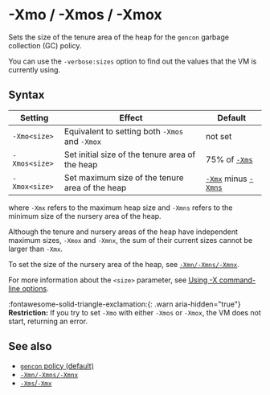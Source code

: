 <!--
* Copyright (c) 2017, 2025 IBM Corp. and others
*
* This program and the accompanying materials are made
* available under the terms of the Eclipse Public License 2.0
* which accompanies this distribution and is available at
* https://www.eclipse.org/legal/epl-2.0/ or the Apache
* License, Version 2.0 which accompanies this distribution and
* is available at https://www.apache.org/licenses/LICENSE-2.0.
*
* This Source Code may also be made available under the
* following Secondary Licenses when the conditions for such
* availability set forth in the Eclipse Public License, v. 2.0
* are satisfied: GNU General Public License, version 2 with
* the GNU Classpath Exception [1] and GNU General Public
* License, version 2 with the OpenJDK Assembly Exception [2].
*
* [1] https://www.gnu.org/software/classpath/license.html
* [2] https://openjdk.org/legal/assembly-exception.html
*
* SPDX-License-Identifier: EPL-2.0 OR Apache-2.0 OR GPL-2.0-only WITH Classpath-exception-2.0 OR GPL-2.0-only WITH OpenJDK-assembly-exception-1.0
-->

# -Xmo / -Xmos / -Xmox

Sets the size of the tenure area of the heap for the `gencon` garbage collection (GC) policy.

You can use the `-verbose:sizes` option to find out the values that the VM is currently using.

## Syntax

| Setting       | Effect                                            | Default                   |
|---------------|---------------------------------------------------|---------------------------|
| `-Xmo<size>`  | Equivalent to setting both `-Xmos` and `-Xmox`    | not set                   |
| `-Xmos<size>` | Set initial size of the tenure area of the heap   | 75% of [`-Xms`](xms.md)   |
| `-Xmox<size>` | Set maximum size of the tenure area of the heap   | [`-Xmx`](xms.md) minus [`-Xmns`](xmn.md)  |

where `-Xmx` refers to the maximum heap size and `-Xmns` refers to the minimum size of the nursery area of the heap.

Although the tenure and nursery areas of the heap have independent maximum sizes, `-Xmox` and `-Xmnx`, the sum of their current sizes cannot be larger than `-Xmx`.

To set the size of the nursery area of the heap, see [`-Xmn/-Xmns/-Xmnx`](xmn.md).

For more information about the `<size>` parameter, see [Using -X command-line options](x_jvm_commands.md).

:fontawesome-solid-triangle-exclamation:{: .warn aria-hidden="true"} **Restriction:** If you try to set `-Xmo` with either `-Xmos` or `-Xmox`, the VM does not start, returning an error.

## See also

- [`gencon` policy (default)](gc.md#gencon-policy-default)
- [`-Xmn/-Xmns/-Xmnx`](xmn.md)
- [`-Xms`/`-Xmx`](xms.md)

<!-- ==== END OF TOPIC ==== xmo.md ==== -->
<!-- ==== END OF TOPIC ==== xmos.md ==== -->
<!-- ==== END OF TOPIC ==== xmox.md ==== -->
